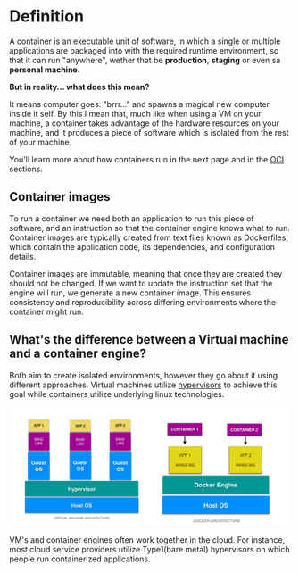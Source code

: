 # Definition

A container is an executable unit of software, in which a single or multiple applications are packaged into with the required runtime environment, so that it can run "anywhere", wether that be **production**, **staging** or even sa **personal machine**.

**But in reality... what does this mean?**

It means computer goes: "brrr..." and spawns a magical new computer inside it self. By this I mean that, much like when using a VM on your machine, a container takes advantage of the hardware resources on your machine, and it produces a piece of software which is isolated from the rest of your machine.

You'll learn more about how containers run in the next page and in the [OCI](OCI.md) sections.

## Container images

To run a container we need both an application to run this piece of software, and an instruction so that the container engine knows what to run. Container images are typically created from text files known as Dockerfiles, which contain the application code, its dependencies, and configuration details.

Container images are immutable, meaning that once they are created they should not be changed. If we want to update the instruction set that the engine will run, we generate a new container image. This ensures consistency and reproducibility across differing environments where the container might run.

## What's the difference between a Virtual machine and a container engine?

Both aim to create isolated environments, however they go about it using different approaches. Virtual machines utilize [hypervisors](https://www.vmware.com/content/vmware/vmware-published-sites/us/topics/glossary/content/hypervisor.html.html) to achieve this goal while containers utilize underlying linux technologies.

![isolation approaches](_media/isolation_approaches.png)

VM's and container engines often work together in the cloud. For instance, most cloud service providers utilize Type1(bare metal) hypervisors on which people run containerized applications.
